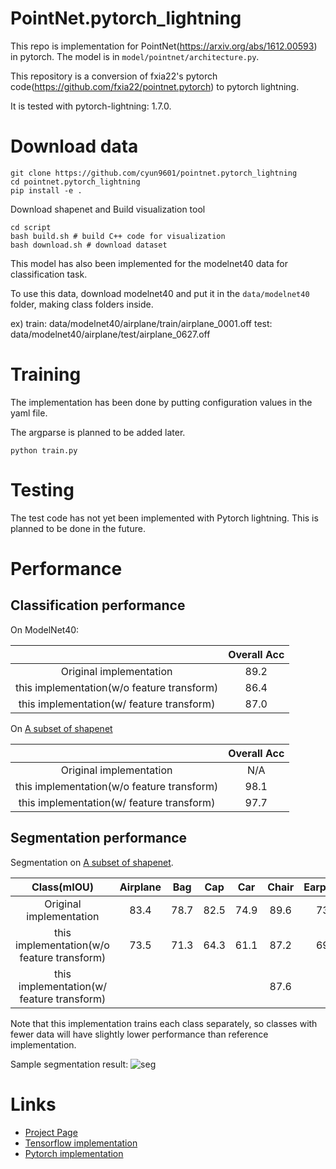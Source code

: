 # PointNet.pytorch_lightning
This repo is implementation for PointNet(https://arxiv.org/abs/1612.00593) in pytorch. The model is in `model/pointnet/architecture.py`.

This repository is a conversion of fxia22's pytorch code(https://github.com/fxia22/pointnet.pytorch) to pytorch lightning.

It is tested with pytorch-lightning: 1.7.0.

# Download data

```
git clone https://github.com/cyun9601/pointnet.pytorch_lightning
cd pointnet.pytorch_lightning
pip install -e .
```

Download shapenet and Build visualization tool
```
cd script
bash build.sh # build C++ code for visualization
bash download.sh # download dataset
```

This model has also been implemented for the modelnet40 data for classification task.

To use this data, download modelnet40 and put it in the `data/modelnet40` folder, making class folders inside.

ex) 
train: data/modelnet40/airplane/train/airplane_0001.off
test: data/modelnet40/airplane/test/airplane_0627.off

# Training

The implementation has been done by putting configuration values in the yaml file. 

The argparse is planned to be added later.

```
python train.py
```

# Testing

The test code has not yet been implemented with Pytorch lightning. This is planned to be done in the future.

# Performance

## Classification performance

On ModelNet40:

|  | Overall Acc | 
| :---: | :---: | 
| Original implementation | 89.2 | 
| this implementation(w/o feature transform) | 86.4 | 
| this implementation(w/ feature transform) | 87.0 | 

On [A subset of shapenet](http://web.stanford.edu/~ericyi/project_page/part_annotation/index.html)

|  | Overall Acc | 
| :---: | :---: | 
| Original implementation | N/A | 
| this implementation(w/o feature transform) | 98.1 | 
| this implementation(w/ feature transform) | 97.7 | 

## Segmentation performance

Segmentation on  [A subset of shapenet](http://web.stanford.edu/~ericyi/project_page/part_annotation/index.html).

| Class(mIOU) | Airplane | Bag| Cap|Car|Chair|Earphone|Guitar|Knife|Lamp|Laptop|Motorbike|Mug|Pistol|Rocket|Skateboard|Table
| :---: | :---: | :---: | :---: | :---: | :---: | :---: | :---: | :---: | :---: | :---: | :---: | :---: | :---: | :---: | :---: | :---: | 
| Original implementation |  83.4 | 78.7 | 82.5| 74.9 |89.6| 73.0| 91.5| 85.9| 80.8| 95.3| 65.2| 93.0| 81.2| 57.9| 72.8| 80.6| 
| this implementation(w/o feature transform) | 73.5 | 71.3 | 64.3 | 61.1 | 87.2 | 69.5 | 86.1|81.6| 77.4|92.7|41.3|86.5|78.2|41.2|61.0|81.1|
| this implementation(w/ feature transform) |  |  |  |  | 87.6 |  | | | | | | | | | |81.0|

Note that this implementation trains each class separately, so classes with fewer data will have slightly lower performance than reference implementation.

Sample segmentation result:
![seg](https://raw.githubusercontent.com/fxia22/pointnet.pytorch/master/misc/show3d.png?token=AE638Oy51TL2HDCaeCF273X_-Bsy6-E2ks5Y_BUzwA%3D%3D)

# Links

- [Project Page](http://stanford.edu/~rqi/pointnet/)
- [Tensorflow implementation](https://github.com/charlesq34/pointnet)
- [Pytorch implementation](https://github.com/fxia22/pointnet.pytorch)

